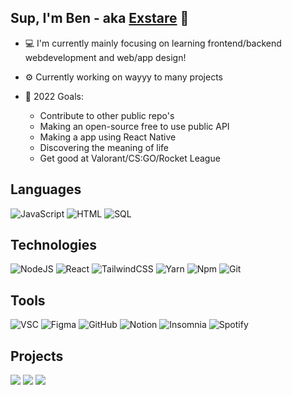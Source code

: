 ##  Sup, I'm Ben - aka [Exstare](https://github.com/Exstare) 👋

- 💻 I'm currently mainly focusing on learning frontend/backend webdevelopment and web/app design!

- ⚙️ Currently working on wayyy to many projects

- 🥅 2022 Goals:
    - Contribute to other public repo's
    - Making an open-source free to use public API
    - Making a app using React Native
    - Discovering the meaning of life
    - Get good at Valorant/CS:GO/Rocket League

## Languages

![JavaScript](https://img.shields.io/badge/-JavaScript-000?&logo=JavaScript) ![HTML](https://img.shields.io/badge/-HTML-000?&logo=html5) ![SQL](https://img.shields.io/badge/-SQL-000?&logo=MySQL)

## Technologies

![NodeJS](https://img.shields.io/badge/-Node.js-000?&logo=node.js) ![React](https://img.shields.io/badge/-React-000?&logo=React) ![TailwindCSS](https://img.shields.io/badge/-TailwindCSS-000?&logo=tailwindcss) ![Yarn](https://img.shields.io/badge/-Yarn-000?&logo=yarn) ![Npm](https://img.shields.io/badge/-NPM-000?&logo=npm) ![Git](https://img.shields.io/badge/-Git-000?&logo=git)

## Tools

![VSC](https://img.shields.io/badge/-Visual%20Studio%20Code-000?&logo=visualstudiocode) ![Figma](https://img.shields.io/badge/-Figma-000?&logo=figma) ![GitHub](https://img.shields.io/badge/-GitHub-000?&logo=github) ![Notion](https://img.shields.io/badge/-Notion-000?&logo=notion) ![Insomnia](https://img.shields.io/badge/-Insomnia-000?&logo=insomnia) ![Spotify](https://img.shields.io/badge/-Spotify-000?&logo=spotify)

## Projects

[![](https://img.shields.io/badge/-👤%20Me.exstare.eu-000)](https://me.exstare.eu)  [![](https://img.shields.io/badge/-📝%20Kahoot%20Spammer-000)](https://github.com/Exstare/KahootSpammer) [![](https://img.shields.io/badge/-🏅%20WIP%20•%20MyRanks-000)](https://github.com/Exstare/KahootSpammer)

